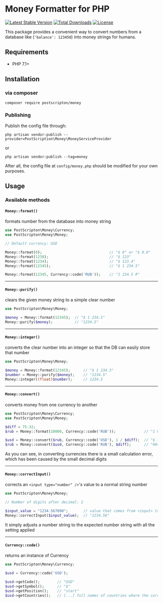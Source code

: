 # Money Formatter for PHP
[![Latest Stable Version](https://img.shields.io/packagist/v/postscripton/money.svg)](https://packagist.org/packages/postscripton/money)
[![Total Downloads](https://img.shields.io/packagist/dt/postscripton/money.svg)](https://packagist.org/packages/postscripton/money)
[![License](https://img.shields.io/packagist/l/postscripton/money)](https://packagist.org/packages/postscripton/money)

This package provides a convenient way to convert numbers from a database like (`'balance': 123450`) into money strings for humans.

## Requirements
+ PHP 7.1+

## Installation
### via composer
```console
composer require postscripton/money 
```
### Publishing
Publish the config file through:
```console
php artisan vendor:publish --provider=PostScription\Money\MoneyServiceProvider
```
or
```console
php artisan vendor:publish --tag=money
```

After all, the config file at `config/money.php` should be modified for your own purposes. 

## Usage

### Available methods

#### `Money::format()`
formats number from the database into money string

```php
use PostScripton\Money\Currency;
use PostScripton\Money\Money;

// Default currency: USD

Money::format(0);                               // "$ 0" or "$ 0.0"
Money::format(1230);                            // "$ 123"
Money::format(1234);                            // "$ 123.4"
Money::format(12345);                           // "$ 1 234.5"

Money::format(12345, Currency::code('RUB'));    // "1 234.5 ₽"
```

---

#### `Money::purify()`
clears the given money string to a simple clear number 

```php
use PostScripton\Money\Money;

$money = Money::format(12345);  // "$ 1 234.5"
Money::purify($money);          // "1234.5"
```

---

#### `Money::integer()`
converts the clear number into an integer so that the DB can easily store that number

```php
use PostScripton\Money\Money;

$money = Money::format(12345);      // "$ 1 234.5"
$number = Money::purify($money);    // "1234.5"
Money::integer((float)$number);     // 1234.5
```

---

#### `Money::convert()`
converts money from one currency to another

```php
use PostScripton\Money\Currency;
use PostScripton\Money\Money;

$diff = 75.32;
$rub = Money::format(10000, Currency::code('RUB'));             // "1 000 ₽"

$usd = Money::convert($rub, Currency::code('USD'), 1 / $diff);  // "$ 13.2"
$rub = Money::convert($usd, Currency::code('RUB'), $diff);      // "994.2 ₽"
```
As you can see, in converting currencies there is a small calculation error, which has been caused by the small decimal digits

---

#### `Money::correctInput()`
corrects an `<input type="number" />`'s value to a normal string number

```php
use PostScripton\Money\Money;

// Number of digits after decimal: 2

$input_value = "1234.567890";       // value that comes from <input> tag
Money::correctInput($input_value);  // "1234.56"
```
It simply adjusts a number string to the expected number string with all the setting applied

---

#### `Currency::code()`
returns an instance of Currency

```php
use PostScripton\Money\Currency;

$usd = Currency::code('USD');

$usd->getCode();        // "USD"
$usd->getSymbol();      // "$"
$usd->getPosition();    // "start"
$usd->getCountries();   // [...] full names of countries where the currency is being used
```
